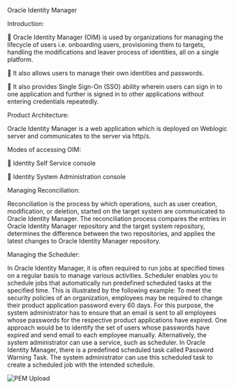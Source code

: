 Oracle Identity Manager


Introduction:

	Oracle Identity Manager (OIM) is used by organizations for managing the lifecycle of users i.e. onboarding users, provisioning them to targets, handling the modifications and leaver process of identities, all on a single platform.

	It also allows users to manage their own identities and passwords.

	It also provides Single Sign-On (SSO) ability wherein users can sign in to one application and further is signed in to other applications without entering credentials repeatedly.


Product Architecture:

Oracle Identity Manager is a web application which is deployed on Weblogic server and communicates to the server via http/s.


Modes of accessing OIM:

	Identity Self Service console

	Identity System Administration console


Managing Reconciliation:

Reconciliation is the process by which operations, such as user creation, modification, or deletion, started on the target system are communicated to Oracle Identity Manager. The reconciliation process compares the entries in Oracle Identity Manager repository and the target system repository, determines the difference between the two repositories, and applies the latest changes to Oracle Identity Manager repository.


Managing the Scheduler:

In Oracle Identity Manager, it is often required to run jobs at specified times on a regular basis to manage various activities. Scheduler enables you to schedule jobs that automatically run predefined scheduled tasks at the specified time. This is illustrated by the following example:
To meet the security policies of an organization, employees may be required to change their product application password every 60 days. For this purpose, the system administrator has to ensure that an email is sent to all employees whose passwords for the respective product applications have expired. One approach would be to identify the set of users whose passwords have expired and send email to each employee manually. Alternatively, the system administrator can use a service, such as scheduler. In Oracle Identity Manager, there is a predefined scheduled task called Password Warning Task. The system administrator can use this scheduled task to create a scheduled job with the intended schedule.


![PEM Upload](https://user-images.githubusercontent.com/59788063/73135084-7ca02a00-4064-11ea-9b51-4c6c70067b05.png)


